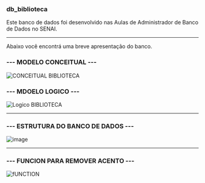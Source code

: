 ### db_biblioteca

Este banco de dados foi desenvolvido nas Aulas de Administrador de Banco de Dados no SENAI.
____________________________________________
Abaixo você encontrá uma breve apresentação do banco.

### --- MODELO CONCEITUAL ---

![CONCEITUAL BIBLIOTECA](https://user-images.githubusercontent.com/86980974/212684077-7fac6db0-71a0-421f-b16f-b34c3bcacfca.PNG)


### --- MDOELO LOGICO --- 

![Logico BIBLIOTECA](https://user-images.githubusercontent.com/86980974/212684206-98859eb0-fea1-4116-aa60-2a3921212f0d.PNG)


_______________________________________________

### --- ESTRUTURA DO BANCO DE DADOS --- 
			
![image](https://user-images.githubusercontent.com/86980974/212919176-f190c217-1637-4c90-acc7-ed7a1e999b28.png)


_______________________________________________

### --- FUNCION PARA REMOVER ACENTO ---

![fUNCTION](https://user-images.githubusercontent.com/86980974/212478625-ecd4c21b-e63a-4571-9377-238684dca7c3.PNG)

